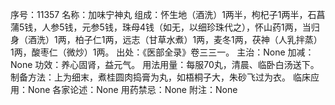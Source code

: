 序号：11357
名称：加味宁神丸
组成：怀生地（酒洗）1两半，枸杞子1两半，石菖蒲5钱，人参5钱，元参5钱，珠母4钱（如无，以细珍珠代之），怀山药1两，当归身（酒洗）1两，柏子仁1两，远志（甘草水煮）1两，麦冬1两，茯神（人乳拌蒸）1两，酸枣仁（微炒）1两。
出处：《医部全录》卷三三一。
主治：None
加减：None
功效：养心固肾，益元气。
用法用量：每服70丸，清晨、临卧白汤送下。
制备方法：上为细末，煮桂圆肉捣膏为丸，如梧桐子大，朱砂飞过为衣。
临床应用：None
各家论述：None
用药禁忌：None
附注：None
